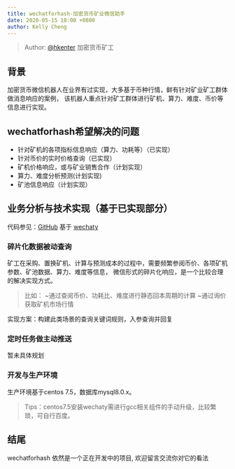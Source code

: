 ```yaml
---
title: wechatforhash-加密货币矿业微信助手
date: 2020-05-15 18:00 +0800
author: Kelly Cheng
---
```

> Author: [@hkenter](https://github.com/hkenter) 加密货币矿工
<!--more-->
## 背景
加密货币微信机器人在业界有过实现，大多基于币种行情，鲜有针对矿业矿工群体做消息响应的案例，
该机器人重点针对矿工群体进行矿机、算力、难度、币价等信息进行实现。

## wechatforhash希望解决的问题
- 针对矿机的各项指标信息响应（算力、功耗等）（已实现）
- 针对币价的实时价格查询（已实现）
- 矿机价格响应，或与矿业销售合作（计划实现）
- 算力、难度分析预测(计划实现)
- 矿池信息响应（计划实现）

## 业务分析与技术实现（基于已实现部分）
代码参见：[GitHub](https://github.com/hkenter/wechatforhash)
基于 [wechaty](https://github.com/hkenter/wechatforhash)
### 碎片化数据被动查询 ###
矿工在采购、置换矿机、计算与预测成本的过程中，需要频繁参阅币价、各项矿机参数、矿池数据、算力、难度等信息，
微信形式的碎片化响应，是一个比较合理的解决实现方式。

> 比如：
~通过查阅币价、功耗比、难度进行静态回本周期的计算
~通过询价获取矿机市场行情

实现方案：构建此类场景的查询关键词规则，入参查询并回复

### 定时任务做主动推送 ###
暂未具体规划
 
### 开发与生产环境 ###
生产环境基于centos 7.5，数据库mysql8.0.x。

> Tips：centos7.5安装wechaty需进行gcc相关组件的手动升级，比较繁琐，可自行百度。

 
## 结尾
wechatforhash 依然是一个正在开发中的项目, 欢迎留言交流你对它的看法
